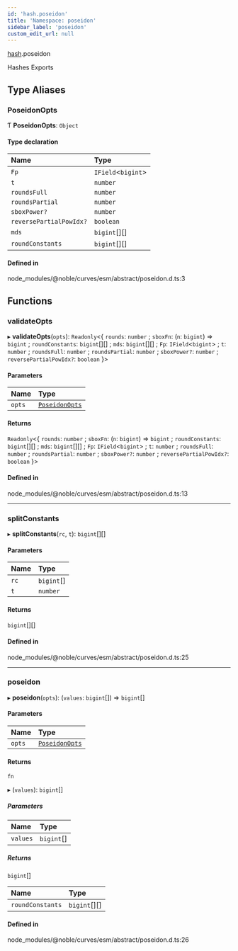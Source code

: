 ```yaml
---
id: 'hash.poseidon'
title: 'Namespace: poseidon'
sidebar_label: 'poseidon'
custom_edit_url: null
---
```


[hash](hash.md).poseidon

Hashes Exports

## Type Aliases

### PoseidonOpts

Ƭ **PoseidonOpts**: `Object`

#### Type declaration

| Name                    | Type                |
| :---------------------- | :------------------ |
| `Fp`                    | `IField`<`bigint`\> |
| `t`                     | `number`            |
| `roundsFull`            | `number`            |
| `roundsPartial`         | `number`            |
| `sboxPower?`            | `number`            |
| `reversePartialPowIdx?` | `boolean`           |
| `mds`                   | `bigint`[][]        |
| `roundConstants`        | `bigint`[][]        |

#### Defined in

node_modules/@noble/curves/esm/abstract/poseidon.d.ts:3

## Functions

### validateOpts

▸ **validateOpts**(`opts`): `Readonly`<\{ `rounds`: `number` ; `sboxFn`: (`n`: `bigint`) => `bigint` ; `roundConstants`: `bigint`[][] ; `mds`: `bigint`[][] ; `Fp`: `IField`<`bigint`\> ; `t`: `number` ; `roundsFull`: `number` ; `roundsPartial`: `number` ; `sboxPower?`: `number` ; `reversePartialPowIdx?`: `boolean` }\>

#### Parameters

| Name   | Type                                            |
| :----- | :---------------------------------------------- |
| `opts` | [`PoseidonOpts`](hash.poseidon.md#poseidonopts) |

#### Returns

`Readonly`<\{ `rounds`: `number` ; `sboxFn`: (`n`: `bigint`) => `bigint` ; `roundConstants`: `bigint`[][] ; `mds`: `bigint`[][] ; `Fp`: `IField`<`bigint`\> ; `t`: `number` ; `roundsFull`: `number` ; `roundsPartial`: `number` ; `sboxPower?`: `number` ; `reversePartialPowIdx?`: `boolean` }\>

#### Defined in

node_modules/@noble/curves/esm/abstract/poseidon.d.ts:13

---

### splitConstants

▸ **splitConstants**(`rc`, `t`): `bigint`[][]

#### Parameters

| Name | Type       |
| :--- | :--------- |
| `rc` | `bigint`[] |
| `t`  | `number`   |

#### Returns

`bigint`[][]

#### Defined in

node_modules/@noble/curves/esm/abstract/poseidon.d.ts:25

---

### poseidon

▸ **poseidon**(`opts`): (`values`: `bigint`[]) => `bigint`[]

#### Parameters

| Name   | Type                                            |
| :----- | :---------------------------------------------- |
| `opts` | [`PoseidonOpts`](hash.poseidon.md#poseidonopts) |

#### Returns

`fn`

▸ (`values`): `bigint`[]

##### Parameters

| Name     | Type       |
| :------- | :--------- |
| `values` | `bigint`[] |

##### Returns

`bigint`[]

| Name             | Type         |
| :--------------- | :----------- |
| `roundConstants` | `bigint`[][] |

#### Defined in

node_modules/@noble/curves/esm/abstract/poseidon.d.ts:26
